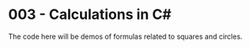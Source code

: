 # 003 - Calculations in C#

The code here will be demos of formulas related to squares and circles.
